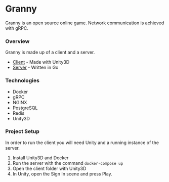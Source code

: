 # Granny

Granny is an open source online game. Network communication is achieved with gRPC.

### Overview

Granny is made up of a client and a server.

- [Client](/client) - Made with Unity3D
- [Server](/server) - Written in Go

### Technologies

- Docker
- gRPC
- NGINX
- PostgreSQL
- Redis
- Unity3D

### Project Setup

In order to run the client you will need Unity and a running instance of the server.

1. Install Unity3D and Docker
2. Run the server with the command `docker-compose up`
3. Open the client folder with Unity3D
4. In Unity, open the Sign In scene and press Play.
